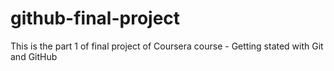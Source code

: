 # github-final-project
This is the part 1 of final project of Coursera course - Getting stated with Git and GitHub
